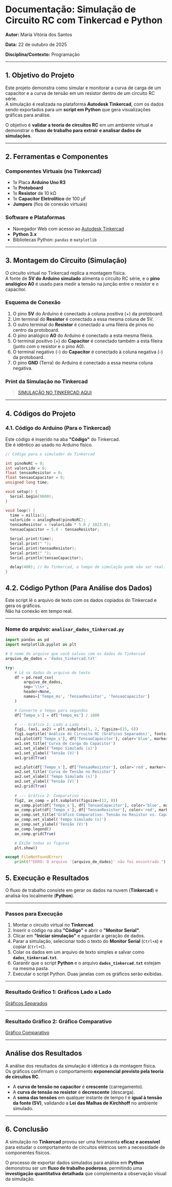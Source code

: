 # **Documentação: Simulação de Circuito RC com Tinkercad e Python**

**Autor:** Maria Vitória dos Santos

**Data:** 22 de outubro de 2025  

**Disciplina/Contexto:** Programação

---

## 1. Objetivo do Projeto

Este projeto demonstra como simular e monitorar a curva de carga de um capacitor e a curva de tensão em um resistor dentro de um circuito RC série.  
A simulação é realizada na plataforma **Autodesk Tinkercad**, com os dados sendo exportados para um **script em Python** que gera visualizações gráficas para análise.

O objetivo é **validar a teoria de circuitos RC** em um ambiente virtual e demonstrar o **fluxo de trabalho para extrair e analisar dados de simulações**.

---

## 2. Ferramentas e Componentes

### Componentes Virtuais (no Tinkercad)
- 1x Placa **Arduino Uno R3**
- 1x **Protoboard**
- 1x **Resistor** de 10 kΩ
- 1x **Capacitor Eletrolítico** de 100 µF
- **Jumpers** (fios de conexão virtuais)

### Software e Plataformas
- Navegador Web com acesso ao [Autodesk Tinkercad](https://www.tinkercad.com/things/b8jT9mduM9p-brilliant-allis/editel?returnTo=https%3A%2F%2Fwww.tinkercad.com%2Fdashboard&sharecode=Iz_zsA6vOo7E9jCPr5287HX6PDbfyBHK2Bh49aTfG4M)
- **Python 3.x**
- Bibliotecas Python: `pandas` e `matplotlib`

---

## 3. Montagem do Circuito (Simulação)

O circuito virtual no Tinkercad replica a montagem física.  
A fonte de **5V do Arduino simulado** alimenta o circuito RC série, e o **pino analógico A0** é usado para medir a tensão na junção entre o resistor e o capacitor.

### Esquema de Conexão
1. O pino **5V** do Arduino é conectado à coluna positiva (+) da protoboard.  
2. Um terminal do **Resistor** é conectado a essa mesma coluna de 5V.  
3. O outro terminal do **Resistor** é conectado a uma fileira de pinos no centro da protoboard.  
4. O pino analógico **A0** do Arduino é conectado a esta mesma fileira.  
5. O terminal positivo (+) do **Capacitor** é conectado também a esta fileira (junto com o resistor e o pino A0).  
6. O terminal negativo (-) do **Capacitor** é conectado à coluna negativa (-) da protoboard.  
7. O pino **GND** (Terra) do Arduino é conectado a essa mesma coluna negativa.  

### Print da Simulação no Tinkercad
> [SIMULAÇÃO NO TINKERCAD AQUI](https://drive.google.com/file/d/1_iZxV_svizhs5hp04cq6k7B1kMV2y-68/view?usp=sharing)

---

## 4. Códigos do Projeto

### 4.1. Código do Arduino (Para o Tinkercad)

Este código é inserido na aba **"Código"** do Tinkercad.  
Ele é idêntico ao usado no Arduino físico.

```cpp
// Código para o simulador do Tinkercad

int pinoNoRC = 0;
int valorLido = 0;
float tensaoResistor = 0;
float tensaoCapacitor = 0;
unsigned long time;

void setup() {
  Serial.begin(9600);
}

void loop() {
  time = millis();
  valorLido = analogRead(pinoNoRC);
  tensaoResistor = (valorLido * 5.0 / 1023.0);
  tensaoCapacitor = 5.0 - tensaoResistor;

  Serial.print(time);
  Serial.print(" ");
  Serial.print(tensaoResistor);
  Serial.print(" ");
  Serial.println(tensaoCapacitor);

  delay(400); // No Tinkercad, o tempo de simulação pode não ser real. O delay ainda é útil.
}
```

## 4.2. Código Python (Para Análise dos Dados)

Este script lê o arquivo de texto com os dados copiados do Tinkercad e gera os gráficos.  
Não há conexão em tempo real.

---

### **Nome do arquivo:** `analisar_dados_tinkercad.py`

```python
import pandas as pd
import matplotlib.pyplot as plt

# O nome do arquivo que você salvou com os dados do Tinkercad
arquivo_de_dados = 'dados_tinkercad.txt' 

try:
    # Lê os dados do arquivo de texto
    df = pd.read_csv(
        arquivo_de_dados,
        sep='\\s+',
        header=None,
        names=['Tempo_ms', 'TensaoResistor', 'TensaoCapacitor']
    )

    # Converte o tempo para segundos
    df['Tempo_s'] = df['Tempo_ms'] / 1000

    # --- Gráfico 1: Lado a Lado ---
    fig1, (ax1, ax2) = plt.subplots(1, 2, figsize=(15, 6))
    fig1.suptitle('Análise do Circuito RC (Gráficos Separados)', fontsize=16)
    ax1.plot(df['Tempo_s'], df['TensaoCapacitor'], color='blue', marker='o', linestyle='-', markersize=4)
    ax1.set_title('Curva de Carga do Capacitor')
    ax1.set_xlabel('Tempo Simulado (s)')
    ax1.set_ylabel('Tensão (V)')
    ax1.grid(True)

    ax2.plot(df['Tempo_s'], df['TensaoResistor'], color='red', marker='x', linestyle='--', markersize=4)
    ax2.set_title('Curva de Tensão no Resistor')
    ax2.set_xlabel('Tempo Simulado (s)')
    ax2.set_ylabel('Tensão (V)')
    ax2.grid(True)
    
    # --- Gráfico 2: Comparativo ---
    fig2, ax_comp = plt.subplots(figsize=(12, 8))
    ax_comp.plot(df['Tempo_s'], df['TensaoCapacitor'], color='blue', marker='o', markersize=4, label='Tensão no Capacitor (Carga)')
    ax_comp.plot(df['Tempo_s'], df['TensaoResistor'], color='red', marker='x', markersize=4, linestyle='--', label='Tensão no Resistor (Descarga)')
    ax_comp.set_title('Gráfico Comparativo: Tensão no Resistor vs. Capacitor', fontsize=16)
    ax_comp.set_xlabel('Tempo Simulado (s)')
    ax_comp.set_ylabel('Tensão (V)')
    ax_comp.legend()
    ax_comp.grid(True)

    # Exibe todas as figuras
    plt.show()

except FileNotFoundError:
    print(f"ERRO: O arquivo '{arquivo_de_dados}' não foi encontrado.")
```
## 5. Execução e Resultados

O fluxo de trabalho consiste em gerar os dados na nuvem (**Tinkercad**) e analisá-los localmente (**Python**).

---

### **Passos para Execução**

1. Montar o circuito virtual no **Tinkercad**.  
2. Inserir o código na aba **"Código"** e abrir o **"Monitor Serial"**.  
3. Clicar em **"Iniciar simulação"** e aguardar a geração de dados.  
4. Parar a simulação, selecionar todo o texto do **Monitor Serial** (`Ctrl+A`) e copiar (`Ctrl+C`).  
5. Colar os dados em um arquivo de texto simples e salvar como **`dados_tinkercad.txt`**.  
6. Garantir que o script **Python** e o arquivo **`dados_tinkercad.txt`** estejam na mesma pasta.  
7. Executar o script Python. Duas janelas com os gráficos serão exibidas.

---

### **Resultado Gráfico 1: Gráficos Lado a Lado**

[Gráficos Separados](https://drive.google.com/file/d/15mmLDjUja_MBdbXxBXjEkcSrgd8e4slR/view?usp=sharing)

---

### **Resultado Gráfico 2: Gráfico Comparativo**

[Gráfico Comparativo](https://drive.google.com/file/d/1f7jeR3h2IkW2Sh2W5wjlYWXJsHRRbtnG/view?usp=sharing)

---

## **Análise dos Resultados**

A análise dos resultados da simulação é idêntica à da montagem física.  
Os gráficos confirmam o comportamento **exponencial previsto pela teoria de circuitos RC**.

- A **curva de tensão no capacitor** é **crescente** (carregamento).  
- A **curva de tensão no resistor** é **decrescente** (descarga).  
- A **soma das tensões** em qualquer instante de tempo *t* é **igual à tensão da fonte (5V)**, validando a **Lei das Malhas de Kirchhoff** no ambiente simulado.

---

## **6. Conclusão**

A simulação no **Tinkercad** provou ser uma ferramenta **eficaz e acessível** para estudar o comportamento de circuitos elétricos sem a necessidade de componentes físicos.  

O processo de exportar dados simulados para análise em **Python** demonstrou ser um **fluxo de trabalho poderoso**, permitindo uma **investigação quantitativa detalhada** que complementa a observação visual da simulação.

